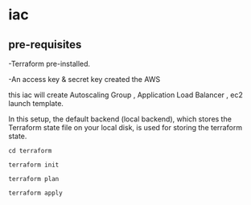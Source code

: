 # iac
pre-requisites
---------------
-Terraform pre-installed.

-An access key & secret key created the AWS


this iac will create Autoscaling Group , Application Load Balancer , ec2 launch template.

In this setup, the default backend (local backend), which stores the Terraform state file on your local disk, is used for storing the terraform state.

```
cd terraform

terraform init

terraform plan

terraform apply
```
